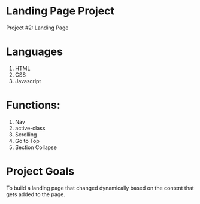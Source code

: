 # Landing Page Project

Project #2: Landing Page

# Languages 

1. HTML 
2. CSS 
3. Javascript

# Functions: 
1. Nav 
2. active-class 
3. Scrolling 
4. Go to Top 
5. Section Collapse

# Project Goals
To build a landing page that changed dynamically based on the content that gets added to the page.